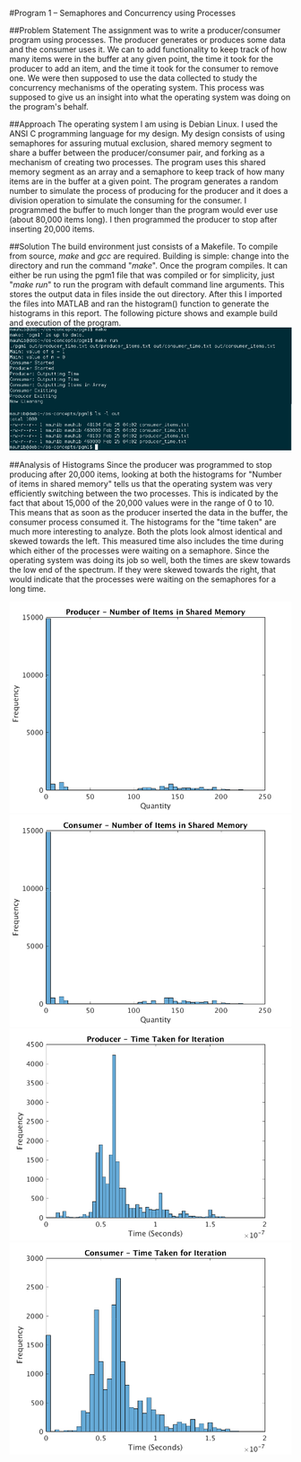 #Program 1 – Semaphores and Concurrency using Processes

##Problem Statement
 The assignment was to write a producer/consumer program using processes. The producer generates or produces some data and the consumer uses it. We can to add functionality to keep track of how many items were in the buffer at any given point, the time it took for the producer to add an item, and the time it took for the consumer to remove one. We were then supposed to use the data collected to study the concurrency mechanisms of the operating system. This process was supposed to give us an insight into what the operating system was doing on the program's behalf.

##Approach
 The operating system I am using is Debian Linux. I used the ANSI C programming language for my design. My design consists of using semaphores for assuring mutual exclusion, shared memory segment to share a buffer between the producer/consumer pair, and forking as a mechanism of creating two processes. The program uses this shared memory segment as an array and a semaphore to keep track of how many items are in the buffer at a given point. The program generates a random number to simulate the process of producing for the producer and it does a division operation to simulate the consuming for the consumer. I programmed the buffer to much longer than the program would ever use (about 80,000 items long). I then programmed the producer to stop after inserting 20,000 items.

##Solution
 The build environment just consists of a Makefile. To compile from source, _make_ and _gcc_ are required. Building is simple: change into the directory and run the command &quot;_make_&quot;. Once the program compiles. It can either be run using the pgm1 file that was compiled or for simplicity, just &quot;_make run_&quot; to run the program with default command line arguments. This stores the output data in files inside the out directory. After this I imported the files into MATLAB and ran the histogram() function to generate the histograms in this report. The following picture shows and example build and execution of the program.
 ![](screen.png)

##Analysis of Histograms
 Since the producer was programmed to stop producing after 20,000 items, looking at both the histograms for &quot;Number of items in shared memory&quot; tells us that the operating system was very efficiently switching between the two processes. This is indicated by the fact that about 15,000 of the 20,000 values were in the range of 0 to 10. This means that as soon as the producer inserted the data in the buffer, the consumer process consumed it.
 The histograms for the &quot;time taken&quot; are much more interesting to analyze. Both the plots look almost identical and skewed towards the left. This measured time also includes the time during which either of the processes were waiting on a semaphore. Since the operating system was doing its job so well, both the times are skew towards the low end of the spectrum. If they were skewed towards the right, that would indicate that the processes were waiting on the semaphores for a long time.

![](producer-items.png)
![](consumer-items.png)
![](producer-time.png)
![](consumer-time.png)